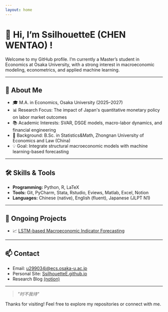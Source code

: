 ```yaml
---
layout: home
---
```


 
# 👋 Hi, I’m SsilhouetteE (CHEN WENTAO) !

Welcome to my GitHub profile. I’m currently a Master’s student in Economics at Osaka University, with a strong interest in macroeconomic modeling, econometrics, and applied machine learning.

---

## 🐋 About Me

- 🎓 M.A. in Economics, Osaka University (2025–2027)
- 📊 Research Focus: The impact of Japan's quantitative monetary policy on labor market outcomes
- 📚 Academic Interests: SVAR, DSGE models, macro-labor dynamics, and financial engineering
- 🧮 Background: B.Sc. in Statistics&Math, Zhongnan University of Economics and Law (China)
- 💡 Goal: Integrate structural macroeconomic models with machine learning-based forecasting

---

## 🛠️ Skills & Tools

- **Programming:** Python, R, LaTeX
- **Tools:** Git, PyCharm, Stata, Rstudio, Eviews, Matlab, Excel, Notion
- **Languages:** Chinese (native), English (fluent), Japanese (JLPT N1)

---

## 📂 Ongoing Projects

- 📈 [LSTM-based Macroeconomic Indicator Forecasting](https://github.com/yourusername/lstm-macro-forecast)

---

## 📫 Contact

- Email: u299034j@ecs.osaka-u.ac.jp  
- Personal Site: [SsilhouetteE.github.io](https://SsilhouetteE.github.io/)  
- Research Blog [(notion)](https://www.notion.so/1e0f0af6797f80d9bd9bc8617fbccf94?v=1e0f0af6797f80e995e6000cac7e52bf&pvs=4)

---

> *"时不我待"*

Thanks for visiting! Feel free to explore my repositories or connect with me.

